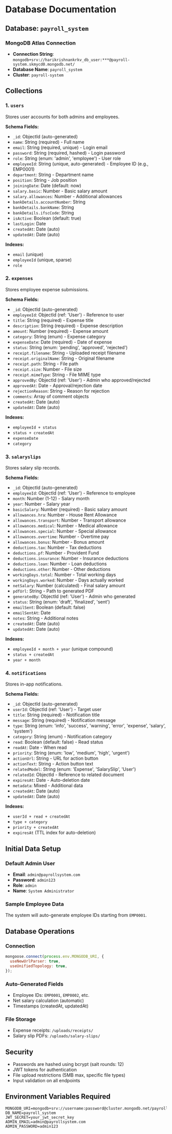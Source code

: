 # Database Documentation

## Database: `payroll_system`

### MongoDB Atlas Connection
- **Connection String**: `mongodb+srv://harikrishnankrkv_db_user:***@payroll-system.skmycd0.mongodb.net/`
- **Database Name**: `payroll_system`
- **Cluster**: `payroll-system`

## Collections

### 1. `users`
Stores user accounts for both admins and employees.

**Schema Fields:**
- `_id`: ObjectId (auto-generated)
- `name`: String (required) - Full name
- `email`: String (required, unique) - Login email
- `password`: String (required, hashed) - Login password
- `role`: String (enum: 'admin', 'employee') - User role
- `employeeId`: String (unique, auto-generated) - Employee ID (e.g., EMP0001)
- `department`: String - Department name
- `position`: String - Job position
- `joiningDate`: Date (default: now)
- `salary.basic`: Number - Basic salary amount
- `salary.allowances`: Number - Additional allowances
- `bankDetails.accountNumber`: String
- `bankDetails.bankName`: String
- `bankDetails.ifscCode`: String
- `isActive`: Boolean (default: true)
- `lastLogin`: Date
- `createdAt`: Date (auto)
- `updatedAt`: Date (auto)

**Indexes:**
- `email` (unique)
- `employeeId` (unique, sparse)
- `role`

### 2. `expenses`
Stores employee expense submissions.

**Schema Fields:**
- `_id`: ObjectId (auto-generated)
- `employeeId`: ObjectId (ref: 'User') - Reference to user
- `title`: String (required) - Expense title
- `description`: String (required) - Expense description
- `amount`: Number (required) - Expense amount
- `category`: String (enum) - Expense category
- `expenseDate`: Date (required) - Date of expense
- `status`: String (enum: 'pending', 'approved', 'rejected')
- `receipt.filename`: String - Uploaded receipt filename
- `receipt.originalName`: String - Original filename
- `receipt.path`: String - File path
- `receipt.size`: Number - File size
- `receipt.mimeType`: String - File MIME type
- `approvedBy`: ObjectId (ref: 'User') - Admin who approved/rejected
- `approvedAt`: Date - Approval/rejection date
- `rejectionReason`: String - Reason for rejection
- `comments`: Array of comment objects
- `createdAt`: Date (auto)
- `updatedAt`: Date (auto)

**Indexes:**
- `employeeId + status`
- `status + createdAt`
- `expenseDate`
- `category`

### 3. `salaryslips`
Stores salary slip records.

**Schema Fields:**
- `_id`: ObjectId (auto-generated)
- `employeeId`: ObjectId (ref: 'User') - Reference to employee
- `month`: Number (1-12) - Salary month
- `year`: Number - Salary year
- `basicSalary`: Number (required) - Basic salary amount
- `allowances.hra`: Number - House Rent Allowance
- `allowances.transport`: Number - Transport allowance
- `allowances.medical`: Number - Medical allowance
- `allowances.special`: Number - Special allowance
- `allowances.overtime`: Number - Overtime pay
- `allowances.bonus`: Number - Bonus amount
- `deductions.tax`: Number - Tax deductions
- `deductions.pf`: Number - Provident Fund
- `deductions.insurance`: Number - Insurance deductions
- `deductions.loan`: Number - Loan deductions
- `deductions.other`: Number - Other deductions
- `workingDays.total`: Number - Total working days
- `workingDays.worked`: Number - Days actually worked
- `netSalary`: Number (calculated) - Final salary amount
- `pdfUrl`: String - Path to generated PDF
- `generatedBy`: ObjectId (ref: 'User') - Admin who generated
- `status`: String (enum: 'draft', 'finalized', 'sent')
- `emailSent`: Boolean (default: false)
- `emailSentAt`: Date
- `notes`: String - Additional notes
- `createdAt`: Date (auto)
- `updatedAt`: Date (auto)

**Indexes:**
- `employeeId + month + year` (unique compound)
- `status + createdAt`
- `year + month`

### 4. `notifications`
Stores in-app notifications.

**Schema Fields:**
- `_id`: ObjectId (auto-generated)
- `userId`: ObjectId (ref: 'User') - Target user
- `title`: String (required) - Notification title
- `message`: String (required) - Notification message
- `type`: String (enum: 'info', 'success', 'warning', 'error', 'expense', 'salary', 'system')
- `category`: String (enum) - Notification category
- `read`: Boolean (default: false) - Read status
- `readAt`: Date - When read
- `priority`: String (enum: 'low', 'medium', 'high', 'urgent')
- `actionUrl`: String - URL for action button
- `actionText`: String - Action button text
- `relatedModel`: String (enum: 'Expense', 'SalarySlip', 'User')
- `relatedId`: ObjectId - Reference to related document
- `expiresAt`: Date - Auto-deletion date
- `metadata`: Mixed - Additional data
- `createdAt`: Date (auto)
- `updatedAt`: Date (auto)

**Indexes:**
- `userId + read + createdAt`
- `type + category`
- `priority + createdAt`
- `expiresAt` (TTL index for auto-deletion)

## Initial Data Setup

### Default Admin User
- **Email**: `admin@payrollsystem.com`
- **Password**: `admin123`
- **Role**: `admin`
- **Name**: `System Administrator`

### Sample Employee Data
The system will auto-generate employee IDs starting from `EMP0001`.

## Database Operations

### Connection
```javascript
mongoose.connect(process.env.MONGODB_URI, {
  useNewUrlParser: true,
  useUnifiedTopology: true,
});
```

### Auto-Generated Fields
- Employee IDs: `EMP0001`, `EMP0002`, etc.
- Net salary calculation (automatic)
- Timestamps (createdAt, updatedAt)

### File Storage
- Expense receipts: `/uploads/receipts/`
- Salary slip PDFs: `/uploads/salary-slips/`

## Security
- Passwords are hashed using bcrypt (salt rounds: 12)
- JWT tokens for authentication
- File upload restrictions (5MB max, specific file types)
- Input validation on all endpoints

## Environment Variables Required
```env
MONGODB_URI=mongodb+srv://username:password@cluster.mongodb.net/payroll_system
DB_NAME=payroll_system
JWT_SECRET=your_jwt_secret_key
ADMIN_EMAIL=admin@payrollsystem.com
ADMIN_PASSWORD=admin123
```
